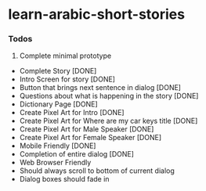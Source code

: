 # learn-arabic-short-stories

### Todos

1. Complete minimal prototype
 - Complete Story [DONE]
 - Intro Screen for story [DONE]
 - Button that brings next sentence in dialog [DONE]
 - Questions about what is happening in the story [DONE]
 - Dictionary Page [DONE]
 - Create Pixel Art for Intro [DONE]
 - Create Pixel Art for Where are my car keys title [DONE]
 - Create Pixel Art for Male Speaker [DONE]
 - Create Pixel Art for Female Speaker [DONE]
 - Mobile Friendly [DONE]
 - Completion of entire dialog [DONE]
 - Web Browser Friendly 
 - Should always scroll to bottom of current dialog
 - Dialog boxes should fade in